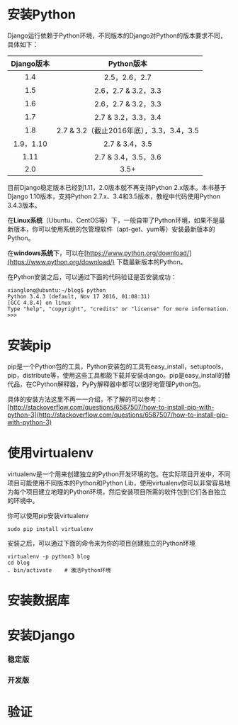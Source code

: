 # 安装Python

Django运行依赖于Python环境，不同版本的Django对Python的版本要求不同，具体如下：

| Django版本 | Python版本 |
| :---: | :---: |
| 1.4 | 2.5，2.6，2.7 |
| 1.5 | 2.6，2.7 & 3.2，3.3 |
| 1.6 | 2.6，2.7 & 3.2，3.3 |
| 1.7 | 2.7 & 3.2，3.3，3.4 |
| 1.8 | 2.7 & 3.2（截止2016年底），3.3，3.4，3.5 |
| 1.9，1.10 | 2.7 & 3.4，3.5 |
| 1.11 | 2.7 & 3.4，3.5，3.6 |
| 2.0 | 3.5+ |

目前Django稳定版本已经到1.11，2.0版本就不再支持Python 2.x版本。本书基于Django 1.10版本，支持Python 2.7.x、3.4和3.5版本，教程中代码使用Python 3.4.3版本。

在**Linux系统**（Ubuntu、CentOS等）下，一般自带了Python环境，如果不是最新版本，你可以使用系统的包管理软件（apt-get、yum等）安装最新版本的Python。

在**windows系统**下，可以在[https://www.python.org/download/](https://www.python.org/download/) 下载最新版本的Python。

在Python安装之后，可以通过下面的代码验证是否安装成功：

```
xianglong@ubuntu:~/blog$ python
Python 3.4.3 (default, Nov 17 2016, 01:08:31) 
[GCC 4.8.4] on linux
Type "help", "copyright", "credits" or "license" for more information.
>>>
```

# 安装pip

pip是一个Python包的工具，Python安装包的工具有easy\_install，setuptools，pip，distribute等，使用这些工具都能下载并安装django。pip是easy\_install的替代品，在CPython解释器，PyPy解释器中都可以很好地管理Python包。

具体的安装方法这里不再一一介绍，不了解的可以参考：[http://stackoverflow.com/questions/6587507/how-to-install-pip-with-python-3](http://stackoverflow.com/questions/6587507/how-to-install-pip-with-python-3)

# 使用virtualenv

virtualenv是一个用来创建独立的Python开发环境的包。在实际项目开发中，不同项目可能使用不同版本的Python和Python Lib，使用virtualenv你可以非常容易地为每个项目建立地理的Python环境，然后安装项目所需的软件包到它们各自独立的环境中。

你可以使用pip安装virtualenv

```
sudo pip install virtualenv
```

安装之后，可以通过下面的命令来为你的项目创建独立的Python环境

```
virtualenv -p python3 blog
cd blog
. bin/activate    # 激活Python环境
```

# 安装数据库

# 安装Django

### 稳定版

### 开发版

# 验证



